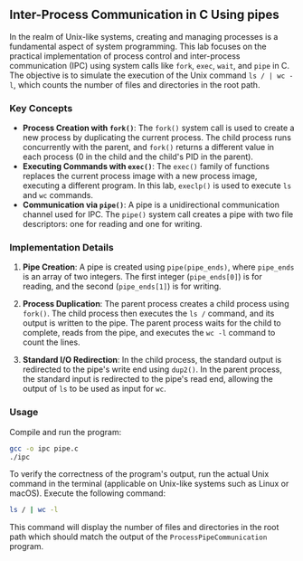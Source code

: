 ## Inter-Process Communication in C Using pipes

In the realm of Unix-like systems, creating and managing processes is a fundamental aspect of system programming. This lab focuses on the practical implementation of process control and inter-process communication (IPC) using system calls like `fork`, `exec`, `wait`, and `pipe` in C. The objective is to simulate the execution of the Unix command `ls / | wc -l`, which counts the number of files and directories in the root path.

### Key Concepts

- **Process Creation with `fork()`**: The `fork()` system call is used to create a new process by duplicating the current process. The child process runs concurrently with the parent, and `fork()` returns a different value in each process (0 in the child and the child's PID in the parent).
- **Executing Commands with `exec()`**: The `exec()` family of functions replaces the current process image with a new process image, executing a different program. In this lab, `execlp()` is used to execute `ls` and `wc` commands.
- **Communication via `pipe()`**: A pipe is a unidirectional communication channel used for IPC. The `pipe()` system call creates a pipe with two file descriptors: one for reading and one for writing.

### Implementation Details

1. **Pipe Creation**: A pipe is created using `pipe(pipe_ends)`, where `pipe_ends` is an array of two integers. The first integer (`pipe_ends[0]`) is for reading, and the second (`pipe_ends[1]`) is for writing.

2. **Process Duplication**: The parent process creates a child process using `fork()`. The child process then executes the `ls /` command, and its output is written to the pipe. The parent process waits for the child to complete, reads from the pipe, and executes the `wc -l` command to count the lines.

3. **Standard I/O Redirection**: In the child process, the standard output is redirected to the pipe's write end using `dup2()`. In the parent process, the standard input is redirected to the pipe's read end, allowing the output of `ls` to be used as input for `wc`.

### Usage

Compile and run the program:

```bash
gcc -o ipc pipe.c
./ipc
```

To verify the correctness of the program's output, run the actual Unix command in the terminal (applicable on Unix-like systems such as Linux or macOS). Execute the following command:

```bash
ls / | wc -l
```

This command will display the number of files and directories in the root path which should match the output of the `ProcessPipeCommunication` program.
